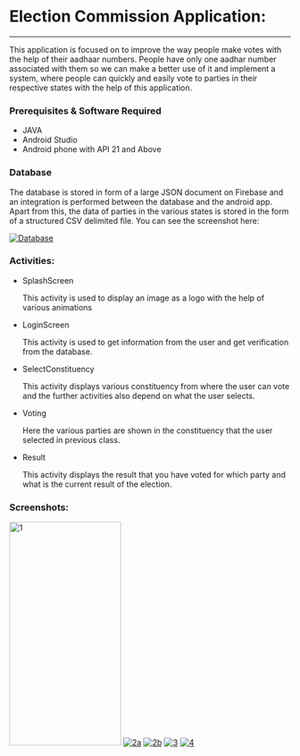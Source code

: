 <!DOCTYPE HTML>
<html>
<body>

<h1> Election Commission Application:</h1>
<hr>
<p>This application is focused on to improve the way people make votes with the help of their aadhaar numbers. People have only one aadhar number associated with them so we can make a better use of it and implement a system, where people can quickly and easily vote to parties in their respective states with the help of this application.</p>

<h3>Prerequisites & Software Required</h3>
<p>
<ul style="list-style-type:disc">
    <li>JAVA</li>
    <li>Android Studio</li>
    <li>Android phone with API 21 and Above</li>
</ul>
</p>

<h3>Database</h3>

<p>The database is stored in form of a large JSON document on Firebase and an integration is performed between the database and the android app. <br>
    Apart from this, the data of parties in the various states is stored in the form of a structured CSV delimited file. You can see the screenshot here:
</p>
<a href="https://ibb.co/nwDjKK"><img src="https://preview.ibb.co/mnm4KK/Database.jpg" alt="Database" border="0"></a>



<h3>Activities:</h3>
<ul style="list-style-type:disc">
    <li>SplashScreen</li>
        <p>This activity is used to display an image as a logo with the help of various animations</p>
    <li>LoginScreen</li>
        <p> This activity is used to get information from the user and get verification from the database.</p>
    <li>SelectConstituency</li>
        <p> This activity displays various constituency from where the user can vote and the further activities also depend on what the user selects.</p>
    <li> Voting</li>
        <p> Here the various parties are shown in the constituency that the user selected in previous class.</p>
    <li>Result</li>
        <p> This activity displays the result that you have voted for which party and what is the current result of the election.</p>
    
</ul>
<h3>Screenshots:</h3>
    <a href="https://imgbb.com/"><img src="https://image.ibb.co/b92iDe/1.jpg" alt="1" border="0" width="200" height="400"></a>
    <a href="https://imgbb.com/"><img src="https://image.ibb.co/jeNYDe/2a.jpg" alt="2a" border="0"></a>
    <a href="https://imgbb.com/"><img src="https://image.ibb.co/gy7deK/2b.jpg" alt="2b" border="0"></a>
    <a href="https://imgbb.com/"><img src="https://image.ibb.co/jYTvRz/3.jpg" alt="3" border="0"></a>
    <a href="https://imgbb.com/"><img src="https://image.ibb.co/b0aaRz/4.jpg" alt="4" border="0"></a>

</body>
</html>
